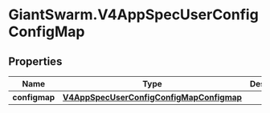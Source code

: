 # GiantSwarm.V4AppSpecUserConfigConfigMap

## Properties
Name | Type | Description | Notes
------------ | ------------- | ------------- | -------------
**configmap** | [**V4AppSpecUserConfigConfigMapConfigmap**](V4AppSpecUserConfigConfigMapConfigmap.md) |  | [optional] 


